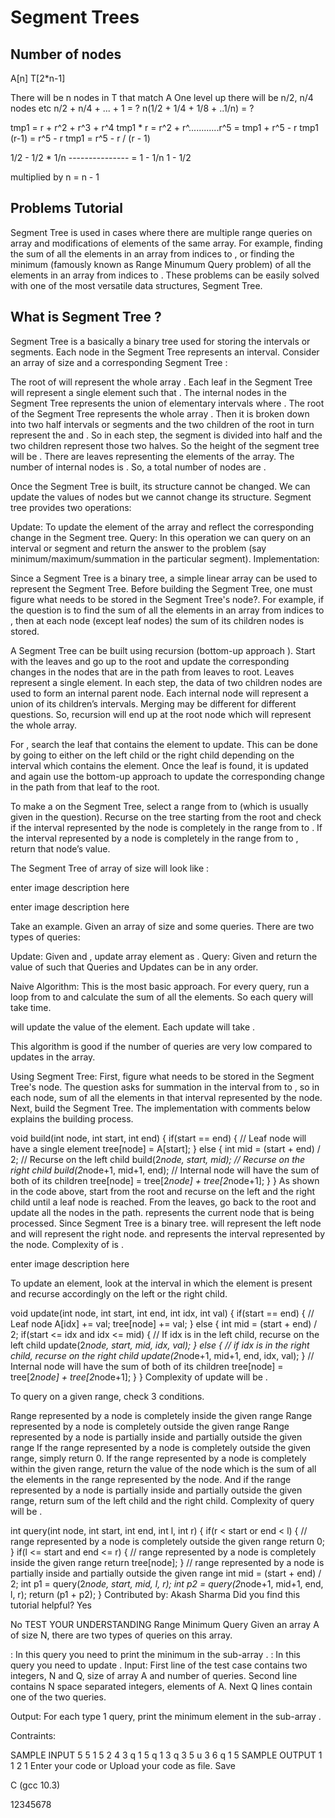 # Segment Trees

## Number of nodes

A[n]
T[2*n-1]

There will be n nodes in T that match A
One level up there will be n/2, n/4 nodes etc
n/2 + n/4 + ... + 1 = ?
n(1/2 + 1/4 + 1/8 + ..1/n) = ?

tmp1     = r + r^2 + r^3 + r^4
tmp1 * r = r^2 + r^............r^5
         = tmp1 + r^5 - r
tmp1 (r-1) = r^5 - r
tmp1 = r^5 - r / (r - 1)

1/2 - 1/2 * 1/n
--------------- = 1 - 1/n
    1 - 1/2

multiplied by n = n - 1

## Problems Tutorial
Segment Tree is used in cases where there are multiple range queries on array and modifications of elements of the same array. For example, finding the sum of all the elements in an array from indices 
 to 
, or finding the minimum (famously known as Range Minumum Query problem) of all the elements in an array from indices 
 to 
. These problems can be easily solved with one of the most versatile data structures, Segment Tree.

## What is Segment Tree ?
Segment Tree is a basically a binary tree used for storing the intervals or segments. Each node in the Segment Tree represents an interval. Consider an array 
 of size 
 and a corresponding Segment Tree 
:

The root of 
 will represent the whole array 
.
Each leaf in the Segment Tree 
 will represent a single element 
 such that 
.
The internal nodes in the Segment Tree 
 represents the union of elementary intervals 
 where 
.
The root of the Segment Tree represents the whole array 
. Then it is broken down into two half intervals or segments and the two children of the root in turn represent the 
 and 
. So in each step, the segment is divided into half and the two children represent those two halves. So the height of the segment tree will be 
. There are 
 leaves representing the 
 elements of the array. The number of internal nodes is 
. So, a total number of nodes are 
.

Once the Segment Tree is built, its structure cannot be changed. We can update the values of nodes but we cannot change its structure. Segment tree provides two operations:

Update: To update the element of the array 
 and reflect the corresponding change in the Segment tree.
Query: In this operation we can query on an interval or segment and return the answer to the problem (say minimum/maximum/summation in the particular segment).
Implementation:

Since a Segment Tree is a binary tree, a simple linear array can be used to represent the Segment Tree. Before building the Segment Tree, one must figure what needs to be stored in the Segment Tree's node?.
For example, if the question is to find the sum of all the elements in an array from indices 
 to 
, then at each node (except leaf nodes) the sum of its children nodes is stored.

A Segment Tree can be built using recursion (bottom-up approach ). Start with the leaves and go up to the root and update the corresponding changes in the nodes that are in the path from leaves to root. Leaves represent a single element. In each step, the data of two children nodes are used to form an internal parent node. Each internal node will represent a union of its children’s intervals. Merging may be different for different questions. So, recursion will end up at the root node which will represent the whole array.

For 
, search the leaf that contains the element to update. This can be done by going to either on the left child or the right child depending on the interval which contains the element. Once the leaf is found, it is updated and again use the bottom-up approach to update the corresponding change in the path from that leaf to the root.

To make a 
 on the Segment Tree, select a range from 
 to 
 (which is usually given in the question). Recurse on the tree starting from the root and check if the interval represented by the node is completely in the range from 
 to 
. If the interval represented by a node is completely in the range from 
 to 
, return that node’s value.

The Segment Tree of array 
 of size 
 will look like :

enter image description here

enter image description here

Take an example. Given an array 
 of size 
 and some queries. There are two types of queries:

Update: Given 
 and 
, update array element 
 as 
.
Query: Given 
 and 
 return the value of 
 such that 
Queries and Updates can be in any order.

Naive Algorithm:
This is the most basic approach. For every query, run a loop from 
 to 
 and calculate the sum of all the elements. So each query will take 
 time.

 will update the value of the element. Each update will take 
.

This algorithm is good if the number of queries are very low compared to updates in the array.

Using Segment Tree:
First, figure what needs to be stored in the Segment Tree's node. The question asks for summation in the interval from 
 to 
, so in each node, sum of all the elements in that interval represented by the node. Next, build the Segment Tree. The implementation with comments below explains the building process.

void build(int node, int start, int end)
{
    if(start == end)
    {
        // Leaf node will have a single element
        tree[node] = A[start];
    }
    else
    {
        int mid = (start + end) / 2;
        // Recurse on the left child
        build(2*node, start, mid);
        // Recurse on the right child
        build(2*node+1, mid+1, end);
        // Internal node will have the sum of both of its children
        tree[node] = tree[2*node] + tree[2*node+1];
    }
}
As shown in the code above, start from the root and recurse on the left and the right child until a leaf node is reached. From the leaves, go back to the root and update all the nodes in the path. 
 represents the current node that is being processed. Since Segment Tree is a binary tree. 
 will represent the left node and 
 will represent the right node. 
 and 
 represents the interval represented by the node. Complexity of 
 is 
.

enter image description here

To update an element, look at the interval in which the element is present and recurse accordingly on the left or the right child.

void update(int node, int start, int end, int idx, int val)
{
    if(start == end)
    {
        // Leaf node
        A[idx] += val;
        tree[node] += val;
    }
    else
    {
        int mid = (start + end) / 2;
        if(start <= idx and idx <= mid)
        {
            // If idx is in the left child, recurse on the left child
            update(2*node, start, mid, idx, val);
        }
        else
        {
            // if idx is in the right child, recurse on the right child
            update(2*node+1, mid+1, end, idx, val);
        }
        // Internal node will have the sum of both of its children
        tree[node] = tree[2*node] + tree[2*node+1];
    }
}
Complexity of update will be 
.

To query on a given range, check 3 conditions.

Range represented by a node is completely inside the given range
Range represented by a node is completely outside the given range
Range represented by a node is partially inside and partially outside the given range
If the range represented by a node is completely outside the given range, simply return 0. If the range represented by a node is completely within the given range, return the value of the node which is the sum of all the elements in the range represented by the node. And if the range represented by a node is partially inside and partially outside the given range, return sum of the left child and the right child. Complexity of query will be 
.

int query(int node, int start, int end, int l, int r)
{
    if(r < start or end < l)
    {
        // range represented by a node is completely outside the given range
        return 0;
    }
    if(l <= start and end <= r)
    {
        // range represented by a node is completely inside the given range
        return tree[node];
    }
    // range represented by a node is partially inside and partially outside the given range
    int mid = (start + end) / 2;
    int p1 = query(2*node, start, mid, l, r);
    int p2 = query(2*node+1, mid+1, end, l, r);
    return (p1 + p2);
}
Contributed by: Akash Sharma
Did you find this tutorial helpful?
 Yes
 
 No
TEST YOUR UNDERSTANDING
Range Minimum Query
Given an array A of size N, there are two types of queries on this array.

: In this query you need to print the minimum in the sub-array 
.
: In this query you need to update 
.
Input:
First line of the test case contains two integers, N and Q, size of array A and number of queries.
Second line contains N space separated integers, elements of A.
Next Q lines contain one of the two queries.

Output:
For each type 1 query, print the minimum element in the sub-array 
.

Contraints:


SAMPLE INPUT 
5 5
1 5 2 4 3
q 1 5
q 1 3
q 3 5
u 3 6
q 1 5
SAMPLE OUTPUT 
1
1
2
1
Enter your code or Upload your code as file.
Save

C (gcc 10.3)


12345678